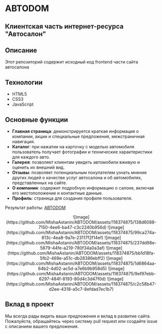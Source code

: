 # ABTODOM
## Клиентская часть интернет-ресурса "Автосалон"

## Описание

Этот репозиторий содержит исходный код frontend части сайта автосалона

## Технологии
- HTML5
- CSS3
- JavaScript

## Основные функции

- **Главная страница**: демонстрируется краткая информация о компании, акции и специальные предложения, межстраничная навигация.
- **Каталог**: при нажатии на карточку с моделью автомобиля пользователь получает фотографии и технические характеристики для каждого авто.
- **Галерея**: позволяет клиентам увидеть автомобили вживую и оценить их внешний вид. 
- **Отзывы**:  позволяет потенциальным покупателям узнать мнение других людей о качестве услуг автосалона и об автомобилях, представленных на сайте.
- **О компании**: содержит подробную информацию о салоне, включая его местоположение и контактные данные.
- **Профиль**: страница для создания профиля пользователя.

Результат работы: [ABTODOM](https://mishaastanin.github.io/ABTODOM/)
<div align="center">
![image](https://github.com/MishaAstanin/ABTODOM/assets/118374875/138d6088-7150-4ee6-ba47-c3c2240b956d)
![image](https://github.com/MishaAstanin/ABTODOM/assets/118374875/99ca274a-813c-4ea8-9a7e-23117f2f14ef)
![image](https://github.com/MishaAstanin/ABTODOM/assets/118374875/237dd98e-5879-44fe-a219-780f34a0a3af)
![image](https://github.com/MishaAstanin/ABTODOM/assets/118374875/bb1d18fa-5fb2-469e-a51c-db28386ebff2)
![image](https://github.com/MishaAstanin/ABTODOM/assets/118374875/1d6864aa-64b2-4d02-ac5d-a7e6b9b958d5)
![image](https://github.com/MishaAstanin/ABTODOM/assets/118374875/9ef97ebb-6297-484f-8193-80d4c3d47f0d)
![image](https://github.com/MishaAstanin/ABTODOM/assets/118374875/c2c58b47-d2ee-4318-a5c7-8efdad7ec1b7)
</div>


## Вклад в проект

Мы всегда рады видеть ваши предложения и вклад в развитие сайта. Пожалуйста, обращайтесь через систему pull request или создайте issue с описанием вашего предложения.
